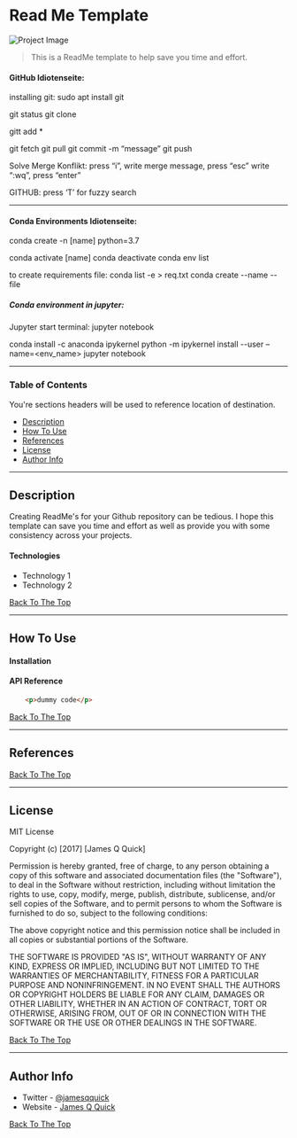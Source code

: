 # Read Me Template

![Project Image](www.ost.ch)

> This is a ReadMe template to help save you time and effort.

#### GitHub Idiotenseite:
installing git: sudo apt install git

git status
git clone <https>

gitt add *

git fetch
git pull
git commit -m “message”
git push

Solve Merge Konflikt: press “i”, write merge message, press “esc” write “:wq”, press “enter”
												
GITHUB: press ‘T’ for fuzzy search



---

#### Conda Environments Idiotenseite:

conda create -n [name] python=3.7

conda activate [name]
conda deactivate
conda env list

to create requirements file: conda list -e > req.txt
conda create --name <env> --file <this file>


##### Conda environment in jupyter:
Jupyter start terminal: jupyter notebook

conda install -c anaconda ipykernel
python -m ipykernel install --user –name=<env_name>
jupyter notebook


---

### Table of Contents
You're sections headers will be used to reference location of destination.

- [Description](#description)
- [How To Use](#how-to-use)
- [References](#references)
- [License](#license)
- [Author Info](#author-info)

---

## Description

Creating ReadMe's for your Github repository can be tedious.  I hope this template can save you time and effort as well as provide you with some consistency across your projects.

#### Technologies

- Technology 1
- Technology 2

[Back To The Top](#read-me-template)

---

## How To Use

#### Installation



#### API Reference

```html
    <p>dummy code</p>
```
[Back To The Top](#read-me-template)

---

## References
[Back To The Top](#read-me-template)

---

## License

MIT License

Copyright (c) [2017] [James Q Quick]

Permission is hereby granted, free of charge, to any person obtaining a copy
of this software and associated documentation files (the "Software"), to deal
in the Software without restriction, including without limitation the rights
to use, copy, modify, merge, publish, distribute, sublicense, and/or sell
copies of the Software, and to permit persons to whom the Software is
furnished to do so, subject to the following conditions:

The above copyright notice and this permission notice shall be included in all
copies or substantial portions of the Software.

THE SOFTWARE IS PROVIDED "AS IS", WITHOUT WARRANTY OF ANY KIND, EXPRESS OR
IMPLIED, INCLUDING BUT NOT LIMITED TO THE WARRANTIES OF MERCHANTABILITY,
FITNESS FOR A PARTICULAR PURPOSE AND NONINFRINGEMENT. IN NO EVENT SHALL THE
AUTHORS OR COPYRIGHT HOLDERS BE LIABLE FOR ANY CLAIM, DAMAGES OR OTHER
LIABILITY, WHETHER IN AN ACTION OF CONTRACT, TORT OR OTHERWISE, ARISING FROM,
OUT OF OR IN CONNECTION WITH THE SOFTWARE OR THE USE OR OTHER DEALINGS IN THE
SOFTWARE.

[Back To The Top](#read-me-template)

---

## Author Info

- Twitter - [@jamesqquick](https://twitter.com/jamesqquick)
- Website - [James Q Quick](https://jamesqquick.com)

[Back To The Top](#read-me-template)
